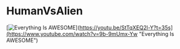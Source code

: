 # HumanVsAlien
[![Everything Is AWESOME](https://i.sstatic.net/q3ceS.png)](https://youtu.be/StTqXEQ2l-Y?t=35s](https://www.youtube.com/watch?v=9b-9mUmx-Yw "Everything Is AWESOME")
